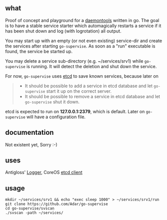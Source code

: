 ## what
Proof of concept and playground for a [daemontools](http://cr.yp.to/daemontools.html) written in go.
The goal is to have a stable service starter which automagically restarts a service if it has been shut down and log (with logrotation) all output.

You may start up with an empty (or not even existing) service-dir and create the services after starting `go-supervise`. As soon as a "run" executable is found, the service be started up.

You may delete a service sub-directory (e.g. ~/services/srv1) while `go-supervise` is running. It will detect the deletion and shut down the service.

For now, `go-supervise` uses [etcd](https://github.com/coreos/etcd) to save known services, because later on
>- It should be possible to add a service in etcd database and let `go-supervise` start it up on the correct server.
>- It should be possible to remove a service in etcd database and let `go-supervise` shut it down.

etcd is expected to run on **127.0.0.1:2379**, which is default. Later on `go-supervise` will have a configuration file.

## documentation
Not existent yet, Sorry :-)

## uses
Antigloss' [Logger](http://github.com/antigloss/go),
CoreOS [etcd client](http://github.com/coreos/etcd)

## usage
```
mkdir ~/services/srv1 && echo "exec sleep 1000" > ~/services/srv1/run
git clone https://github.com/Adar/go-supervise
cd go-supervise/svscan
./svscan -path ~/services/
```
